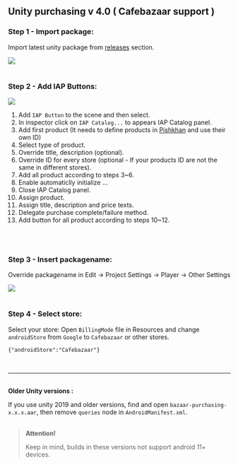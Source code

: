 ## Unity purchasing v 4.0 ( Cafebazaar support )



### Step 1 - Import package:
Import latest unity package from [releases](https://github.com/manjav/unitypurchasing-cafebazaar/releases) section.


<img src="https://github.com/manjav/unitypurchasing-cafebazaar/blob/master/images/Unity-package.png?raw=true"/><br/><br/>

### Step 2 - Add IAP Buttons:
 
<img src="https://github.com/manjav/unitypurchasing-cafebazaar/blob/master/images/Add-IAPButton.webp?raw=true"/>

1. Add `IAP Button` to the scene and then select.
2. In inspector click on `IAP Catalog...` to appears IAP Catalog panel.
3. Add first product (It needs to define products in [Pishkhan](https://pishkhan.cafebazaar.ir) and use their own ID)
4. Select type of product.
5. Override title, description (optional).
6. Override ID for every store (optional - If your products ID are not the same in different stores).
7. Add all product according to steps 3~6.
8. Enable automaticlly initialize ...
9. Close IAP Catalog panel.
10. Assign product.
11. Assign title, description and price texts.
12. Delegate purchase complete/failure method.
13. Add button for all product according to steps 10~12.

<br/><br/>

### Step 3 - Insert packagename:
Override packagename in Edit -> Project Settings -> Player -> Other Settings

<img src="https://github.com/manjav/unitypurchasing-cafebazaar/blob/master/images/Override-packagename.png?raw=true"/><br/><br/>

### Step 4 - Select store:
Select your store: Open `BillingMode` file in Resources and change `androidStore` from `Google` to `Cafebazaar` or other stores.
```
{"androidStore":"Cafebazaar"}
```
<br/>

***

<br/>
<b>Older Unity versions :</b>

If you  use unity 2019 and older versions, find and open `bazaar-purchasing-x.x.x.aar`, then remove `queries` node in `AndroidManifest.xml`.
<br/><br/>
><b>Attention!</b>
>
> Keep in mind, builds in these versions not support android 11+ devices.